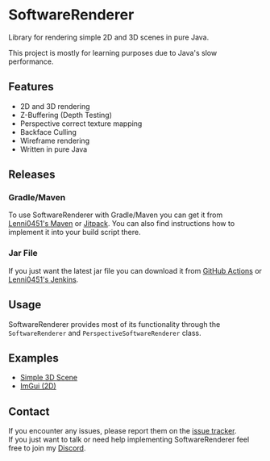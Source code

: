 # SoftwareRenderer
Library for rendering simple 2D and 3D scenes in pure Java.  

This project is mostly for learning purposes due to Java's slow performance.

## Features
- 2D and 3D rendering
- Z-Buffering (Depth Testing)
- Perspective correct texture mapping
- Backface Culling
- Wireframe rendering
- Written in pure Java

## Releases
### Gradle/Maven
To use SoftwareRenderer with Gradle/Maven you can get it from [Lenni0451's Maven](https://maven.lenni0451.net/#/releases/net/raphimc/software-renderer) or [Jitpack](https://jitpack.io/#RaphiMC/SoftwareRenderer).
You can also find instructions how to implement it into your build script there.

### Jar File
If you just want the latest jar file you can download it from [GitHub Actions](https://github.com/RaphiMC/SoftwareRenderer/actions/workflows/build.yml) or [Lenni0451's Jenkins](https://build.lenni0451.net/job/SoftwareRenderer/).

## Usage
SoftwareRenderer provides most of its functionality through the ``SoftwareRenderer`` and ``PerspectiveSoftwareRenderer`` class.

## Examples
* [Simple 3D Scene](/src/example/java/ExampleMain.java)
* [ImGui (2D)](https://github.com/Lenni0451/imgui-swing)

## Contact
If you encounter any issues, please report them on the
[issue tracker](https://github.com/RaphiMC/SoftwareRenderer/issues).  
If you just want to talk or need help implementing SoftwareRenderer feel free to join my
[Discord](https://discord.gg/dCzT9XHEWu).
